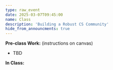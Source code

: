 ```yaml
---
type: raw_event
date: 2025-03-07T09:45:00
name: Class
description: 'Building a Robust CS Community'
hide_from_announcments: true
---
```


**Pre-class Work:** (instructions on canvas)
* TBD 


**In Class:**
